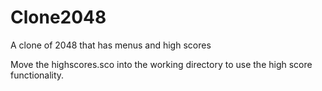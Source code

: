 # Clone2048
A clone of 2048 that has menus and high scores

Move the highscores.sco into the working directory to use the high score functionality.
